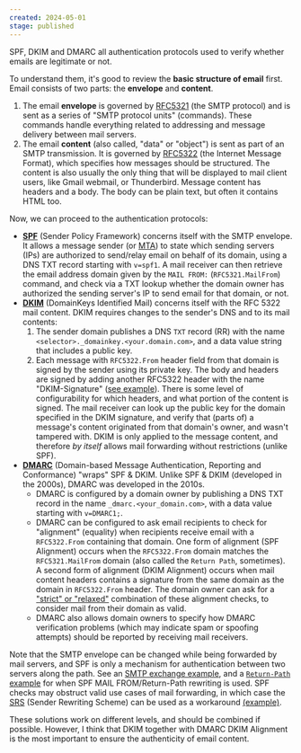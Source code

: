 ```yaml
---
created: 2024-05-01
stage: published
---
```

SPF, DKIM and DMARC all authentication protocols used to verify whether emails are legitimate or not.

To understand them, it's good to review the **basic structure of email** first. Email consists of two parts: the **envelope** and **content**. 
1. The email **envelope** is governed by [RFC5321](https://www.rfc-editor.org/rfc/rfc5321) (the SMTP protocol) and is sent as a series of "SMTP protocol units" (commands).  These commands handle everything related to addressing and message delivery between mail servers.
2. The email **content** (also called, "data" or "object") is sent as part of an SMTP transmission. It is governed by [RFC5322](https://www.rfc-editor.org/rfc/rfc5322) (the Internet Message Format), which specifies how messages should be structured. The content is also usually the only thing that will be displayed to mail client users, like Gmail webmail, or Thunderbird. Message content has headers and a body. The body can be plain text, but often it contains HTML too.

Now, we can proceed to the authentication protocols:
- **[SPF](https://en.wikipedia.org/wiki/Sender_Policy_Framework)** (Sender Policy Framework) concerns itself with the SMTP envelope. It allows a message sender (or [MTA](https://en.wikipedia.org/wiki/Message_transfer_agent)) to state which sending servers (IPs) are authorized to send/relay email on behalf of its domain, using a DNS TXT record starting with `v=spf1`. A mail receiver can then retrieve the email address domain given by the `MAIL FROM:` (`RFC5321.MailFrom`) command, and check via a TXT lookup whether the domain owner has authorized the sending server's IP to send email for that domain, or not.
- **[DKIM](https://en.wikipedia.org/wiki/DomainKeys_Identified_Mail)** (DomainKeys Identified Mail) concerns itself with the  RFC 5322 mail content. DKIM requires changes to the sender's DNS and to its mail contents:
	1. The sender domain publishes a DNS `TXT` record (RR) with the name `<selector>._domainkey.<your.domain.com>`, and a data value string that includes a public key.
	2. Each message with `RFC5322.From` header field from that domain is signed by the sender using its private key. The body and headers are signed by adding another RFC5322 header with the name "DKIM-Signature" ([see example](https://en.wikipedia.org/wiki/DomainKeys_Identified_Mail#Signing)). There is some level of configurability for which headers, and what portion of the content is signed.
	The mail receiver can look up the public key for the domain specified in the DKIM signature, and verify that (parts of) a message's content originated from that domain's owner, and wasn't tampered with. DKIM is only applied to the message content, and therefore *by itself* allows mail forwarding without restrictions (unlike SPF).
- **[DMARC](https://dmarc.org/overview/)** (Domain-based Message Authentication, Reporting and Conformance) "wraps" SPF & DKIM. Unlike SPF & DKIM (developed in the 2000s), DMARC was developed in the 2010s.
	- DMARC is configured by a domain owner by publishing a DNS TXT record in the name `_dmarc.<your_domain.com>`, with a data value starting with `v=DMARC1;`. 
	- DMARC can be configured to ask email recipients to check for "alignment" (equality) when recipients receive email with a `RFC5322.From` containing that domain. One form of alignment (SPF Alignment) occurs when the `RFC5322.From` domain matches the `RFC5321.MailFrom` domain (also called the `Return Path`, sometimes). A second form of alignment (DKIM Alignment) occurs when mail content headers contains a signature from the same domain as the domain in `RFC5322.From` header. The domain owner can ask for a ["strict" or "relaxed"](https://support.valimail.com/en/articles/8466455-dmarc-strict-vs-relaxed-alignment) combination of these alignment checks, to consider mail from their domain as valid.
	- DMARC also allows domain owners to specify how DMARC verification problems (which may indicate spam or spoofing attempts) should be reported by receiving mail receivers.
	
Note that the SMTP envelope can be changed while being forwarded by mail servers, and SPF is only a mechanism for authentication between two servers along the path. See an [SMTP exchange example](https://en.wikipedia.org/wiki/Simple_Mail_Transfer_Protocol#SMTP_transport_example), and a [`Return-Path` example](https://stackoverflow.com/a/1247155) for when SPF MAIL FROM/Return-Path rewriting is used. SPF checks may obstruct valid use cases of mail forwarding, in which case the [SRS](https://en.wikipedia.org/wiki/Sender_Rewriting_Scheme) (Sender Rewriting Scheme) can be used as a workaround [(example)](https://www.fastmail.help/hc/en-us/articles/360060591073-How-to-set-up-aliases#advanced).

These solutions work on different levels, and should be combined if possible. However, I think that DKIM together with DMARC DKIM Alignment is the most important to ensure the authenticity of email content.
